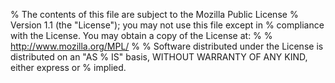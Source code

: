 %    The contents of this file are subject to the Mozilla Public License
%    Version  1.1  (the "License"); you may not use this file except in
%    compliance with the License. You may obtain a copy of the License at:
%
%    http://www.mozilla.org/MPL/
%
%    Software  distributed  under  the License is distributed on an "AS
%    IS"  basis,  WITHOUT  WARRANTY  OF  ANY  KIND,  either  express or
%    implied.
